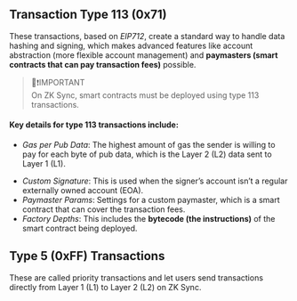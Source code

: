 ## Transaction Type 113 (0x71)
These transactions, based on *EIP712*, create a standard way to handle data hashing and signing, which makes advanced features like account abstraction (more flexible account management) and **paymasters (smart contracts that can pay transaction fees)** possible.

>👀❗IMPORTANT <br> On ZK Sync, smart contracts must be deployed using type 113 transactions.

#### Key details for type 113 transactions include:

+ *Gas per Pub Data*: The highest amount of gas the sender is willing to pay for each byte of pub data, which is the Layer 2 (L2) data sent to Layer 1 (L1).
* *Custom Signature*: This is used when the signer’s account isn’t a regular externally owned account (EOA).
* *Paymaster Params*: Settings for a custom paymaster, which is a smart contract that can cover the transaction fees.
* *Factory Depths*: This includes the **bytecode (the instructions)** of the smart contract being deployed.

## Type 5 (0xFF) Transactions
These are called priority transactions and let users send transactions directly from Layer 1 (L1) to Layer 2 (L2) on ZK Sync.